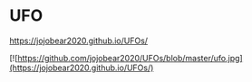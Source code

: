 # UFO
https://jojobear2020.github.io/UFOs/

[![https://github.com/jojobear2020/UFOs/blob/master/ufo.jpg](https://jojobear2020.github.io/UFOs/)
